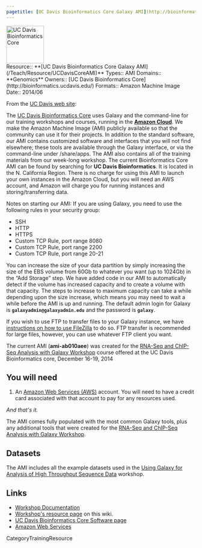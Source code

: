 ```yaml
---
pagetitle: [UC Davis Bioinformatics Core Galaxy AMI](http://bioinformatics.ucdavis.edu/software/)
---
```

<div class='center'>
<a href='http://bioinformatics.ucdavis.edu/'><img src='/Images/Logos/UCDavisGenomeCenter.png' alt='UC Davis Bioinformatics Core' height="100" /></a>
</div>



<div class='deploymentbox'>
 Resource:: **[UC Davis Bioinformatics Core Galaxy AMI](/Teach/Resource/UCDavisCoreAMI)**
 Types:: AMI
 Domains:: **Genomics**
 Owners:: [UC Davis Bioinformatics Core](http://bioinformatics.ucdavis.edu/)
 Formats:: Amazon Machine Image 
 Date:: 2014/06
</div>

From the [UC Davis web site](http://bioinformatics.ucdavis.edu/software/):

<div class='indent'>

The [UC Davis Bioinformatics Core](http://bioinformatics.ucdavis.edu/) uses Galaxy and the command-line for our training workshops and courses, running in the **[Amazon Cloud](http://aws.amazon.com/ec2/)**. We make the Amazon Machine Image (AMI) publicly available so that the community can use it for their projects. In addition to the standard software, our AMI contains customized software and interfaces that you will not find elsewhere; these tools are available through the Galaxy interface, or via the command-line under /share/apps. The AMI also contains all of the training materials from our week-long workshop. The current Bioinformatics Core AMI can be found by searching for **UC Davis Bioinformatics**. It is located in the N. California Region. There is no charge for using this AMI to launch your own instances in the Amazon Cloud, but you will need an AWS account, and Amazon will charge you for running instances and storing/transferring data.

Notes on starting our AMI: If you are using Galaxy, you need to use the following rules in your security group:

* SSH
* HTTP
* HTTPS
* Custom TCP Rule, port range 8080
* Custom TCP Rule, port range 2200
* Custom TCP Rule, port range 20-21

You can increase the size of your data partition by simply increasing the size of the EBS volume from 60Gb to whatever you want (up to 1024Gb) in the “Add Storage” step. We have added code in our AMI to automatically detect if the volume has increased capacity and to create a volume with that capacity. The steps to increase to maximum capacity can take a while depending upon the size increase, which means you may need to wait a while before the AMI is up and running. The default admin login for Galaxy is **`galaxyadmin@galaxyadmin.edu`** and the password is **`galaxy`**.

If you wish to use FTP to transfer files to your Galaxy instance, we have [instructions on how to use FileZilla](http://bioinformatics.ucdavis.edu/using-filezilla-to-transfer-files-to-galaxy-via-ftp/) to do so. FTP transfer is recommended for large files, however, you can use whatever FTP client you want.
</div>

The current AMI (**ami-ab010aee**) was created for the [RNA-Seq and ChIP-Seq Analysis with Galaxy Workshop](/Teach/Resource/UCDavisRNAChIPWorkshop) course offered at the UC Davis Bioinformatics core, December 16-19, 2014

## You will need

1. An [Amazon Web Services (AWS)](http://aws.amazon.com) account.  You will need to have a credit card associated with that account to pay for any resources used.

*And that's it.*

The AMI comes fully populated with the most common Galaxy tools, plus any additional tools that were created for the [RNA-Seq and ChIP-Seq Analysis with Galaxy Workshop](http://training.bioinformatics.ucdavis.edu/docs/2014/12/december-2014-workshop/).

## Datasets

The AMI includes all the example datasets used in the [Using Galaxy for Analysis of High Throughput Sequence Data](http://training.bioinformatics.ucdavis.edu/docs/2014/12/december-2014-workshop/) workshop.

## Links

* [Workshop Documentation](http://training.bioinformatics.ucdavis.edu/docs/2014/12/december-2014-workshop/)
* [Workshop's resource page](/Teach/Resource/UCDavisCoreGalaxyCourse) on this wiki.
* [UC Davis Bioinformatics Core Software page](http://bioinformatics.ucdavis.edu/software/)
* [Amazon Web Services](http://aws.amazon.com/)

CategoryTrainingResource
